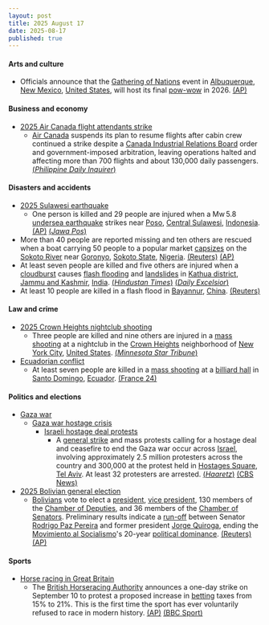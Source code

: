 ```yaml
---
layout: post
title: 2025 August 17
date: 2025-08-17
published: true
---
```



#### Arts and culture

* Officials announce that the [Gathering of Nations](https://en.wikipedia.org/wiki/Gathering_of_Nations "Gathering of Nations") event in [Albuquerque](https://en.wikipedia.org/wiki/Albuquerque "Albuquerque"), [New Mexico](https://en.wikipedia.org/wiki/New_Mexico "New Mexico"), [United States](https://en.wikipedia.org/wiki/United_States "United States"), will host its final [pow-wow](https://en.wikipedia.org/wiki/Pow-wow "Pow-wow") in 2026. [(AP)](https://apnews.com/article/gathering-of-nations-powwow-indigenous-native-american-f9d69ff3b3a62d08f7f2116aa5465c61)

#### Business and economy

* [2025 Air Canada flight attendants strike](https://en.wikipedia.org/wiki/2025_Air_Canada_flight_attendants_strike "2025 Air Canada flight attendants strike")
  * [Air Canada](https://en.wikipedia.org/wiki/Air_Canada "Air Canada") suspends its plan to resume flights after cabin crew continued a strike despite a [Canada Industrial Relations Board](https://en.wikipedia.org/wiki/Canada_Industrial_Relations_Board "Canada Industrial Relations Board") order and government-imposed arbitration, leaving operations halted and affecting more than 700 flights and about 130,000 daily passengers. [(*Philippine Daily Inquirer*)](https://business.inquirer.net/541817/air-canada-suspends-plan-to-resume-flights)

#### Disasters and accidents

* [2025 Sulawesi earthquake](https://en.wikipedia.org/wiki/2025_Sulawesi_earthquake "2025 Sulawesi earthquake")
  * One person is killed and 29 people are injured when a Mw 5.8 [undersea earthquake](https://en.wikipedia.org/wiki/Undersea_earthquake "Undersea earthquake") strikes near [Poso](https://en.wikipedia.org/wiki/Poso "Poso"), [Central Sulawesi](https://en.wikipedia.org/wiki/Central_Sulawesi "Central Sulawesi"), [Indonesia](https://en.wikipedia.org/wiki/Indonesia "Indonesia"). [(AP)](https://apnews.com/article/indonesia-earthquake-poso-sulawesi-c495c225c29d5862c91fba6f311718e9) [(*Jawa Pos*)](https://radarpalu.jawapos.com/sulteng/2606447113/satu-korban-gempa-poso-meninggal-dunia-diumumkan-pemerintah-desa-masani-lewat-pengeras-suara)
* More than 40 people are reported missing and ten others are rescued when a boat carrying 50 people to a popular market [capsizes](https://en.wikipedia.org/wiki/Capsizing "Capsizing") on the [Sokoto River](https://en.wikipedia.org/wiki/Sokoto_River "Sokoto River") near [Goronyo](https://en.wikipedia.org/wiki/Goronyo "Goronyo"), [Sokoto State](https://en.wikipedia.org/wiki/Sokoto_State "Sokoto State"), [Nigeria](https://en.wikipedia.org/wiki/Nigeria "Nigeria"). [(Reuters)](https://www.reuters.com/world/africa/more-than-40-missing-nigeria-boat-accident-emergency-agency-says-2025-08-17/) [(AP)](https://apnews.com/article/nigeria-boat-accident-goronyo-missing-01cfdf27815f5e13984288ebec310b40)
* At least seven people are killed and five others are injured when a [cloudburst](https://en.wikipedia.org/wiki/Cloudburst "Cloudburst") causes [flash flooding](https://en.wikipedia.org/wiki/Flash_flood "Flash flood") and [landslides](https://en.wikipedia.org/wiki/Landslide "Landslide") in [Kathua district](https://en.wikipedia.org/wiki/Kathua_district "Kathua district"), [Jammu and Kashmir](https://en.wikipedia.org/wiki/Jammu_and_Kashmir_%28union_territory%29 "Jammu and Kashmir (union territory)"), [India](https://en.wikipedia.org/wiki/India "India"). [(*Hindustan Times*)](https://www.hindustantimes.com/india-news/another-cloudburst-in-j-k-4-killed-in-kathua-101755401937851.html) [(*Daily Excelsior*)](https://www.dailyexcelsior.com/cloudburst-landslide-in-jammu-and-kashmirs-kathua-leaves-seven-dead/)
* At least 10 people are killed in a flash flood in [Bayannur](https://en.wikipedia.org/wiki/Bayannur "Bayannur"), [China](https://en.wikipedia.org/wiki/China "China"). [(Reuters)](https://www.reuters.com/sustainability/climate-energy/northern-china-flash-flood-kills-10-xinhua-reports-2025-08-17/)

#### Law and crime

* [2025 Crown Heights nightclub shooting](https://en.wikipedia.org/wiki/2025_Crown_Heights_nightclub_shooting "2025 Crown Heights nightclub shooting")
  * Three people are killed and nine others are injured in a [mass shooting](https://en.wikipedia.org/wiki/Mass_shootings_in_the_United_States "Mass shootings in the United States") at a nightclub in the [Crown Heights](https://en.wikipedia.org/wiki/Crown_Heights "Crown Heights") neighborhood of [New York City](https://en.wikipedia.org/wiki/New_York_City "New York City"), [United States](https://en.wikipedia.org/wiki/United_States "United States"). [(*Minnesota Star Tribune*)](https://www.startribune.com/three-killed-eight-injured-in-shooting-in-crowded-new-york-club-amid-record-low-gun-violence-year/601456442)
* [Ecuadorian conflict](https://en.wikipedia.org/wiki/Ecuadorian_conflict_%282024%E2%80%93present%29 "Ecuadorian conflict (2024–present)")
  * At least seven people are killed in a [mass shooting](https://en.wikipedia.org/wiki/Mass_shooting "Mass shooting") at a [billiard hall](https://en.wikipedia.org/wiki/Billiard_hall "Billiard hall") in [Santo Domingo](https://en.wikipedia.org/wiki/Santo_Domingo%2C_Ecuador "Santo Domingo, Ecuador"), [Ecuador](https://en.wikipedia.org/wiki/Ecuador "Ecuador"). [(France 24)](https://www.france24.com/en/live-news/20250817-seven-killed-in-latest-ecuador-pool-hall-shooting)

#### Politics and elections

* [Gaza war](https://en.wikipedia.org/wiki/Gaza_war "Gaza war")
  * [Gaza war hostage crisis](https://en.wikipedia.org/wiki/Gaza_war_hostage_crisis "Gaza war hostage crisis")
    * [Israeli hostage deal protests](https://en.wikipedia.org/wiki/Israeli_hostage_deal_protests "Israeli hostage deal protests")
      * A [general strike](https://en.wikipedia.org/wiki/General_strike "General strike") and mass protests calling for a hostage deal and ceasefire to end the Gaza war occur across [Israel](https://en.wikipedia.org/wiki/Israel "Israel"), involving approximately 2.5 million protesters across the country and 300,000 at the protest held in [Hostages Square](https://en.wikipedia.org/wiki/Hostages_Square "Hostages Square"), [Tel Aviv](https://en.wikipedia.org/wiki/Tel_Aviv "Tel Aviv"). At least 32 protesters are arrested. [(*Haaretz*)](https://www.haaretz.com/israel-news/2025-08-17/ty-article-live/netanyahu-says-he-would-agree-only-to-an-all-in-one-hostage-deal-all-our-conditions/00000198-b5a5-d4ef-a399-ffe77a6a0000?liveBlogItemId=1726059672#1726059672) [(CBS News)](https://www.cbsnews.com/amp/news/protesters-israel-nationwide-strike-demand-ceasefire-release-hostages-gaza/)
* [2025 Bolivian general election](https://en.wikipedia.org/wiki/2025_Bolivian_general_election "2025 Bolivian general election")
  * [Bolivians](https://en.wikipedia.org/wiki/Bolivians "Bolivians") vote to elect a [president](https://en.wikipedia.org/wiki/President_of_Bolivia "President of Bolivia"), [vice president](https://en.wikipedia.org/wiki/Vice_President_of_Bolivia "Vice President of Bolivia"), 130 members of the [Chamber of Deputies](https://en.wikipedia.org/wiki/Chamber_of_Deputies_%28Bolivia%29 "Chamber of Deputies (Bolivia)"), and 36 members of the [Chamber of Senators](https://en.wikipedia.org/wiki/Chamber_of_Senators_%28Bolivia%29 "Chamber of Senators (Bolivia)"). Preliminary results indicate a [run-off](https://en.wikipedia.org/wiki/Run-off_election "Run-off election") between Senator [Rodrigo Paz Pereira](https://en.wikipedia.org/wiki/Rodrigo_Paz_Pereira "Rodrigo Paz Pereira") and former president [Jorge Quiroga](https://en.wikipedia.org/wiki/Jorge_Quiroga "Jorge Quiroga"), ending the [Movimiento al Socialismo](https://en.wikipedia.org/wiki/Movimiento_al_Socialismo "Movimiento al Socialismo")'s 20-year [political dominance](https://en.wikipedia.org/wiki/Politics_of_Bolivia "Politics of Bolivia"). [(Reuters)](https://www.reuters.com/world/americas/bolivia-votes-support-left-wanes-inflation-is-top-mind-2025-08-17/) [(AP)](https://apnews.com/article/bolivia-elections-right-wing-274e22ad9f493f60669a01615d3fef65)

#### Sports

* [Horse racing in Great Britain](https://en.wikipedia.org/wiki/Horse_racing_in_Great_Britain "Horse racing in Great Britain")
  * The [British Horseracing Authority](https://en.wikipedia.org/wiki/British_Horseracing_Authority "British Horseracing Authority") announces a one-day strike on September 10 to protest a proposed increase in [betting](https://en.wikipedia.org/wiki/Betting_on_horse_racing "Betting on horse racing") taxes from 15% to 21%. This is the first time the sport has ever voluntarily refused to race in modern history. [(AP)](https://apnews.com/article/british-horseracing-strike-99b0c5066f5a572afdb142a498f3e0b8) [(BBC Sport)](https://www.bbc.com/sport/horse-racing/articles/c741xyn558ko)

